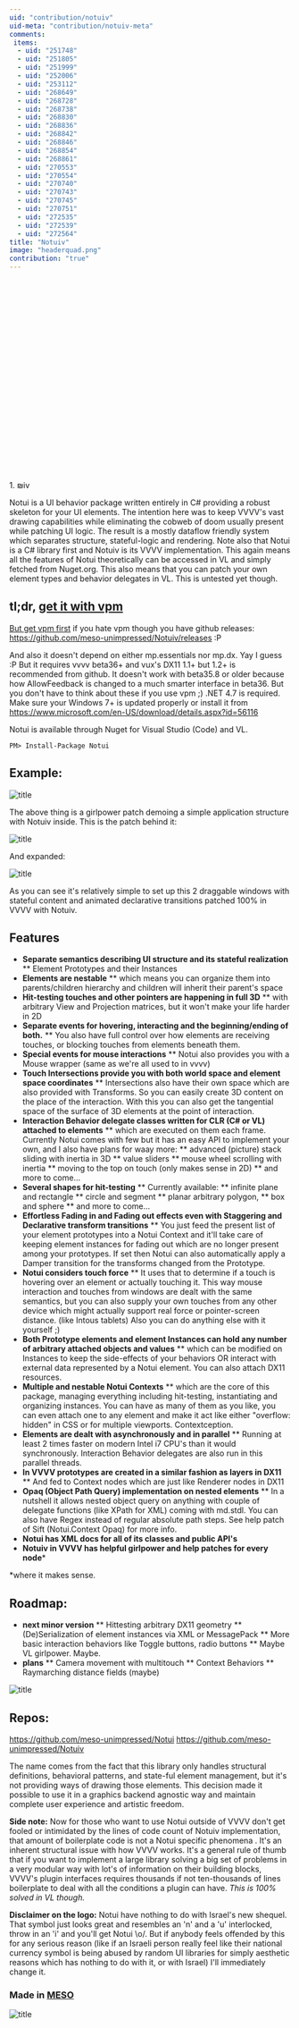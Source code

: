 ```yaml
---
uid: "contribution/notuiv"
uid-meta: "contribution/notuiv-meta"
comments: 
 items: 
  - uid: "251748"
  - uid: "251805"
  - uid: "251999"
  - uid: "252006"
  - uid: "253112"
  - uid: "268649"
  - uid: "268728"
  - uid: "268738"
  - uid: "268830"
  - uid: "268836"
  - uid: "268842"
  - uid: "268846"
  - uid: "268854"
  - uid: "268861"
  - uid: "270553"
  - uid: "270554"
  - uid: "270740"
  - uid: "270743"
  - uid: "270745"
  - uid: "270751"
  - uid: "272535"
  - uid: "272539"
  - uid: "272564"
title: "Notuiv"
image: "headerquad.png"
contribution: "true"
---
```


<div class="vimeo embed-responsive embed-responsive-16by9 mt-3 mb-4">
    <iframe title="vimeo-player" data-src="https://player.vimeo.com/video/268043752/d05f02a82a" width="640" height="360" frameborder="0" allowfullscreen></iframe>
</div>
1.  ₪iv

Notui is a UI behavior package written entirely in C# providing a robust skeleton for your UI elements. The intention here was to keep VVVV's vast drawing capabilities while eliminating the cobweb of doom usually present while patching UI logic. The result is a mostly dataflow friendly system which separates structure, stateful-logic and rendering. Note also that Notui is a C# library first and Notuiv is its VVVV implementation. This again means all the features of Notui theoretically can be accessed in VL and simply fetched from Nuget.org. This also means that you can patch your own element types and behavior delegates in VL. This is untested yet though.

##  tl;dr, <a href="vpms://raw.githubusercontent.com/vvvvpm/vpdb/master/MESO/Notuiv/github.latest.vpack">get it with vpm</a>

[But get vpm first](https://github.com/vvvvpm/vpm/releases/latest)
if you hate vpm though you have github releases: https://github.com/meso-unimpressed/Notuiv/releases :P

And also it doesn't depend on either mp.essentials nor mp.dx. Yay I guess :P
But it requires vvvv beta36+ and vux's DX11 1.1+ but 1.2+ is recommended from github. It doesn't work with beta35.8 or older because how AllowFeedback is changed to a much smarter interface in beta36. But you don't have to think about these if you use vpm ;)
.NET 4.7 is required. Make sure your Windows 7+ is updated properly or install it from https://www.microsoft.com/en-US/download/details.aspx?id=56116

Notui is available through Nuget for Visual Studio (Code) and VL.
```
PM> Install-Package Notui
```

##  Example:

![title](https://vvvv.org/sites/default/files/imagecache/large/images/https://media.giphy.com/media/AicKsuWDSdUapo8cl0/giphy.gif)

The above thing is a girlpower patch demoing a simple application structure with Notuiv inside. This is the patch behind it:

![title](https://vvvv.org/sites/default/files/imagecache/large/images/https://i.imgur.com/kET0vAp.png)

And expanded:

![title](https://vvvv.org/sites/default/files/imagecache/large/images/https://i.imgur.com/F1dUOyF.png) 

As you can see it's relatively simple to set up this 2 draggable windows with stateful content and animated declarative transitions patched 100% in VVVV with Notuiv.

##  Features

* **Separate semantics describing UI structure and its stateful realization**
** Element Prototypes and their Instances
* **Elements are nestable**
** which means you can organize them into parents/children hierarchy and children will inherit their parent's space
* **Hit-testing touches and other pointers are happening in full 3D**
** with arbitrary View and Projection matrices, but it won't make your life harder in 2D
* **Separate events for hovering, interacting and the beginning/ending of both.**
** You also have full control over how elements are receiving touches, or blocking touches from elements beneath them.
* **Special events for mouse interactions**
** Notui also provides you with a Mouse wrapper (same as we're all used to in vvvv)
* **Touch Intersections provide you with both world space and element space coordinates**
** Intersections also have their own space which are also provided with Transforms. So you can easily create 3D content on the place of the interaction. With this you can also get the tangential space of the surface of 3D elements at the point of interaction.
* **Interaction Behavior delegate classes written for CLR (C# or VL) attached to elements**
** which are executed on them each frame. Currently Notui comes with few but it has an easy API to implement your own, and I also have plans for waay more:
** advanced (picture) stack sliding with inertia in 3D
** value sliders
** mouse wheel scrolling with inertia
** moving to the top on touch (only makes sense in 2D)
** and more to come...
* **Several shapes for hit-testing**
** Currently available:
** infinite plane and rectangle
** circle and segment
** planar arbitrary polygon,
** box and sphere
** and more to come...
* **Effortless Fading in and Fading out effects even with Staggering and Declarative transform transitions**
** You just feed the present list of your element prototypes into a Notui Context and it'll take care of keeping element instances for fading out which are no longer present among your prototypes. If set then Notui can also automatically apply a Damper transition for the transforms changed from the Prototype.
* **Notui considers touch force**
** It uses that to determine if a touch is hovering over an element or actually touching it. This way mouse interaction and touches from windows are dealt with the same semantics, but you can also supply your own touches from any other device which might actually support real force or pointer-screen distance. (like Intous tablets) Also you can do anything else with it yourself ;)
* **Both Prototype elements and element Instances can hold any number of arbitrary attached objects and values**
** which can be modified on Instances to keep the side-effects of your behaviors OR interact with external data represented by a Notui element. You can also attach DX11 resources.
* **Multiple and nestable Notui Contexts**
** which are the core of this package, managing everything including hit-testing, instantiating and organizing instances. You can have as many of them as you like, you can even attach one to any element and make it act like either "overflow: hidden" in CSS or for multiple viewports. Contextception.
* **Elements are dealt with asynchronously and in parallel**
** Running at least 2 times faster on modern Intel i7 CPU's than it would synchronously. Interaction Behavior delegates are also run in this parallel threads.
* **In VVVV prototypes are created in a similar fashion as layers in DX11**
** And fed to Context nodes which are just like Renderer nodes in DX11
* **Opaq (Object Path Query) implementation on nested elements**
** In a nutshell it allows nested object query on anything with couple of delegate functions (like XPath for XML) coming with md.stdl. You can also have Regex instead of regular absolute path steps. See help patch of Sift (Notui.Context Opaq) for more info.
* **Notui has XML docs for all of its classes and public API's**
* **Notuiv in VVVV has helpful girlpower and help patches for every node***

*where it makes sense.

##  Roadmap:

* **next minor version**
** Hittesting arbitrary DX11 geometry
** (De)Serialization of element instances via XML or MessagePack
** More basic interaction behaviors like Toggle buttons, radio buttons
** Maybe VL girlpower. Maybe.
* **plans**
** Camera movement with multitouch
** Context Behaviors
** Raymarching distance fields (maybe)

![title](https://vvvv.org/sites/default/files/imagecache/large/images/https://media.giphy.com/media/C9x8btCog0XwnrZ05g/giphy.gif) 

##  Repos:

https://github.com/meso-unimpressed/Notui
https://github.com/meso-unimpressed/Notuiv

The name comes from the fact that this library only handles structural definitions, behavioral patterns, and state-ful element management, but it's not providing ways of drawing those elements. This decision made it possible to use it in a graphics backend agnostic way and maintain complete user experience and artistic freedom.

**Side note:** Now for those who want to use Notui outside of VVVV don't get fooled or intimidated by the lines of code count of Notuiv implementation, that amount of boilerplate code is not a Notui specific phenomena . It's an inherent structural issue with how VVVV works. It's a general rule of thumb that if you want to implement a large library solving a big set of problems in a very modular way with lot's of information on their building blocks, VVVV's plugin interfaces requires thousands if not ten-thousands of lines boilerplate to deal with all the conditions a plugin can have. *This is 100% solved in VL though.*

**Disclaimer on the logo:** Notui have nothing to do with Israel's new shequel. That symbol just looks great and resembles an 'n' and a 'u' interlocked, throw in an 'i' and you'll get Notui \o/. But if anybody feels offended by this for any serious reason (like if an Israeli person really feel like their national currency symbol is being abused by random UI libraries for simply aesthetic reasons which has nothing to do with it, or with Israel) I'll immediately change it.

###  Made in [MESO](https://meso.design)

![title](https://vvvv.org/sites/default/files/imagecache/large/images/https://media.giphy.com/media/1eExH5lNIClZPq9fY8/giphy.gif) 